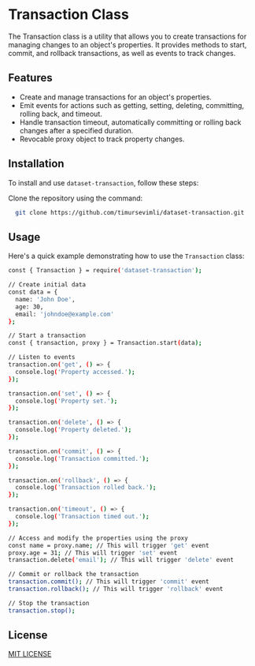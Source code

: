 # Transaction Class

The Transaction class is a utility that allows you to create transactions for managing changes to an object's properties. It provides methods to start, commit, and rollback transactions, as well as events to track changes.

## Features

- Create and manage transactions for an object's properties.
- Emit events for actions such as getting, setting, deleting, committing, rolling back, and timeout.
- Handle transaction timeout, automatically committing or rolling back changes after a specified duration.
- Revocable proxy object to track property changes.

## Installation

To install and use `dataset-transaction`, follow these steps:

Clone the repository using the command:

```bash
  git clone https://github.com/timursevimli/dataset-transaction.git
```

## Usage

Here's a quick example demonstrating how to use the `Transaction` class:

```bash
const { Transaction } = require('dataset-transaction');

// Create initial data
const data = {
  name: 'John Doe',
  age: 30,
  email: 'johndoe@example.com'
};

// Start a transaction
const { transaction, proxy } = Transaction.start(data);

// Listen to events
transaction.on('get', () => {
  console.log('Property accessed.');
});

transaction.on('set', () => {
  console.log('Property set.');
});

transaction.on('delete', () => {
  console.log('Property deleted.');
});

transaction.on('commit', () => {
  console.log('Transaction committed.');
});

transaction.on('rollback', () => {
  console.log('Transaction rolled back.');
});

transaction.on('timeout', () => {
  console.log('Transaction timed out.');
});

// Access and modify the properties using the proxy
const name = proxy.name; // This will trigger 'get' event
proxy.age = 31; // This will trigger 'set' event
transaction.delete('email'); // This will trigger 'delete' event

// Commit or rollback the transaction
transaction.commit(); // This will trigger 'commit' event
transaction.rollback(); // This will trigger 'rollback' event

// Stop the transaction
transaction.stop();
```

## License

[MIT LICENSE](https://github.com/timursevimli/dataset-transaction/blob/main/LICENSE)
